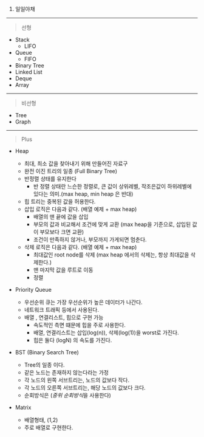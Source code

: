 1. 일일야채

----
> 선형
- Stack
   - LIFO
- Queue
   - FIFO
- Binary Tree
- Linked List
- Deque
- Array 
----
>비선형
- Tree
- Graph
   
----
> Plus
- Heap
  - 최대, 최소 값을 찾아내기 위해 만들어진 자료구
  - 완전 이진 트리의 일종 (Full Binary Tree)
  - 반정렬 상태를 유지한다
    - 반 정렬 상태란 느슨한 정렬로, 큰 값이 상위레벨, 작조은값이 하위레벨에 있다는 의미.(max heap, min heap 은 반대)
  - 힙 트리는 중복된 값을 허용한다.
  - 삽입 로직은 다음과 같다. (배열 예제 + max heap)
    - 배열의 맨 끝에 값을 삽입
    - 부모의 값과 비교해서 조건에 맞게 교환 (max heap을 기준으로, 삽입된 값이 부모보다 크면 교환)
    - 조건이 만족하지 않거나, 부모까지 가게되면 멈춘다.
  - 삭제 로직은 다음과 같다. (배열 예제 + max heap)
    - 최대값인 root node를 삭제 (max heap 에서의 삭제는, 항상 최대값을 삭제한다.)
    - 맨 마지막 값을 루트로 이동
    - 정렬
- Priority Queue
  - 우선순위 큐는 가장 우선순위가 높은 데이터가 나간다.
  - 네트워크 트래픽 등에서 사용된다.
  - 배열 , 연결리스트, 힙으로 구현 가능
    - 속도적인 측면 떄문에 힙을 주로 사용한다.
    - 배열, 연결리스트는 삽입(log(n)), 삭제(log(1))을 worst로 가진다.
    - 힙은 둘다 (logN) 의 속도를 가진다.
  
- BST (Binary Search Tree)
  - Tree의 일종 이다.
  - 같은 노드는 존재하지 않는다라는 가정
  - 각 노드의 왼쪽 서브트리는, 노드의 값보다 작다.
  - 각 노드의 오른쪽 서브트리는, 해당 노드의 값보다 크다.
  - 순회방식은 (*중위 순회방식*을 사용한다) 
- Matrix
  - 배열형태, (1,2)
  - 주로 배열로 구현한다.